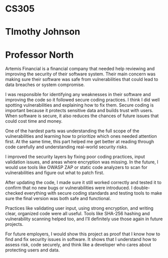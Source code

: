 # CS305
# TImothy Johnson
# Professor North

Artemis Financial is a financial company that needed help reviewing and improving the security of their software system. Their main concern was making sure their software was safe from vulnerabilities that could lead to data breaches or system compromise.

I was responsible for identifying any weaknesses in their software and improving the code so it followed secure coding practices. I think I did well spotting vulnerabilities and explaining how to fix them. Secure coding is important because it protects sensitive data and builds trust with users. When software is secure, it also reduces the chances of future issues that could cost time and money.

One of the hardest parts was understanding the full scope of the vulnerabilities and learning how to prioritize which ones needed attention first. At the same time, this part helped me get better at reading through code carefully and understanding real-world security risks.

I improved the security layers by fixing poor coding practices, input validation issues, and areas where encryption was missing. In the future, I would use tools like OWASP ZAP or static code analyzers to scan for vulnerabilities and figure out what to patch first.

After updating the code, I made sure it still worked correctly and tested it to confirm that no new bugs or vulnerabilities were introduced. I double-checked everything with secure coding standards and testing tools to make sure the final version was both safe and functional.

Practices like validating user input, using strong encryption, and writing clear, organized code were all useful. Tools like SHA-256 hashing and vulnerability scanning helped too, and I’ll definitely use those again in future projects.

For future employers, I would show this project as proof that I know how to find and fix security issues in software. It shows that I understand how to assess risk, code securely, and think like a developer who cares about protecting users and data.
